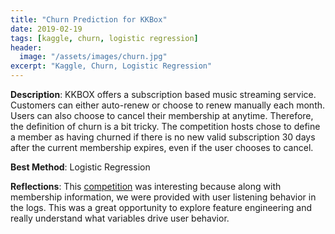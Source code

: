 ```yaml
---
title: "Churn Prediction for KKBox"
date: 2019-02-19
tags: [kaggle, churn, logistic regression]
header:
  image: "/assets/images/churn.jpg"
excerpt: "Kaggle, Churn, Logistic Regression"
---
```


**Description**: KKBOX offers a subscription based music streaming service. Customers can either auto-renew or choose to renew manually each month. Users can also choose to cancel their membership at anytime. Therefore, the definition of churn is a bit tricky. The competition hosts chose to define a member as having churned if there is no new valid subscription 30 days after the current membership expires, even if the user chooses to cancel. 

**Best Method**: Logistic Regression

**Reflections**: This [competition](https://www.kaggle.com/c/kkbox-churn-prediction-challenge) was interesting because along with membership information, we were provided with user listening behavior in the logs. This was a great opportunity to explore feature engineering and really understand what variables drive user behavior.
